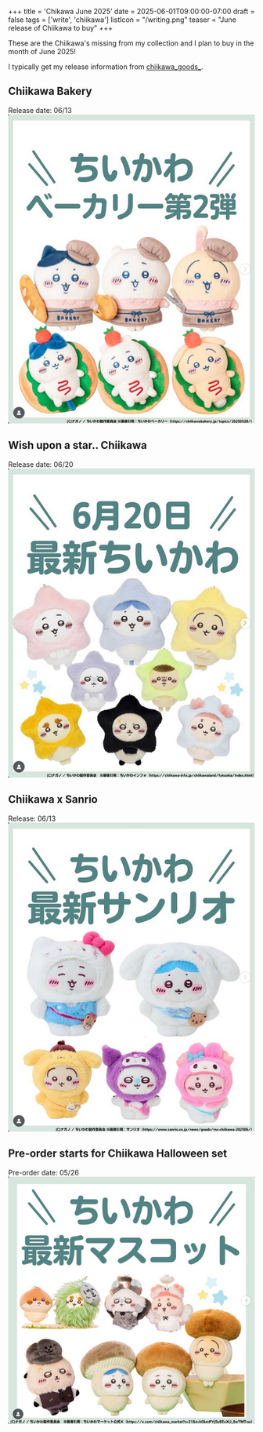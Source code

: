 +++
title = 'Chikawa June 2025'
date = 2025-06-01T09:00:00-07:00
draft = false
tags = ['write', 'chiikawa']
listIcon = "/writing.png"
teaser = "June release of Chiikawa to buy"
+++

These are the Chiikawa's missing from my collection and I plan to buy in the month of June 2025!  


I typically get my release information from [chiikawa_goods_](https://www.instagram.com/chiikawa_goods_/).  


## Chiikawa Bakery
Release date: 06/13
![Chiikawa Bakery](/assets/ChiikawaBakery.png)

## Wish upon a star.. Chiikawa
Release date: 06/20
![Wish upon a star Chiikawa](/assets/WishuponastarChiikawa.png)

## Chiikawa x Sanrio
Release: 06/13
![Chiikawa x Sanrio](/assets/SanrioChiikawa.png)

## Pre-order starts for Chiikawa Halloween set
Pre-order date: 05/26
![Halloween Chiikawa](/assets/HalloweenChiikawa.png)